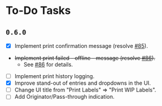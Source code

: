 # To-Do Tasks

## `0.6.0`
- [x] Implement print confirmation message (resolve [#85](https://github.com/LotCoM/LotCoM-printer/issues/85)).
- ~~Implement print failed - offline - message (resolve [#86](https://github.com/LotCoM/LotCoM-printer/issues/86)).~~
  - See [#86](https://github.com/LotCoM/LotCoM-printer/issues/86) for details.
- [ ] Implement print history logging.
- [x] Improve stand-out of entries and dropdowns in the UI.
- [ ] Change UI title from "Print Labels" => "Print WIP Labels".
- [ ] Add Originator/Pass-through indication.